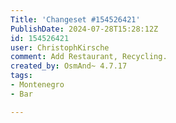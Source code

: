 ```yaml
---
Title: 'Changeset #154526421'
PublishDate: 2024-07-28T15:28:12Z
id: 154526421
user: ChristophKirsche
comment: Add Restaurant, Recycling.
created_by: OsmAnd~ 4.7.17
tags:
- Montenegro
- Bar

---
```

